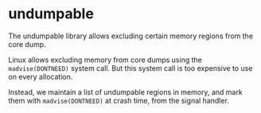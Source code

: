 # undumpable

The undumpable library allows excluding certain memory regions from the core dump.

Linux allows excluding memory from core dumps using the `madvise(DONTNEED)` system call.
But this system call is too expensive to use on every allocation.

Instead, we maintain a list of undumpable regions in memory, and mark them with `madvise(DONTNEED)`
at crash time, from the signal handler.
